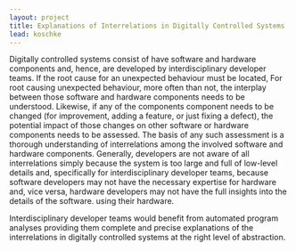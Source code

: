 ```yaml
---
layout: project
title: Explanations of Interrelations in Digitally Controlled Systems 
lead: koschke
---
```


Digitally controlled systems consist of 
have
software and hardware
components and, hence, are developed by interdisciplinary developer
teams. If the root cause for an unexpected behaviour must be located,
For root causing unexpected behaviour,
more often than not, the interplay between those 
software and hardware
components needs to be understood. Likewise, if any 
of the components
component
needs to be changed (for improvement, adding a feature, or just 
fixing
a defect), the potential impact of those changes 
on other software or
hardware components needs to be assessed. The basis of any such
assessment is a thorough understanding of interrelations among the
involved software and hardware 
components. Generally, developers are
not aware of all interrelations simply 
because the system is too large
and full of low-level details and, specifically for interdisciplinary
developer teams, because software developers may not have the
necessary expertise for hardware and, vice versa, hardware developers
may not have the full insights into the details of the software.  using their hardware.

Interdisciplinary developer teams would benefit from automated program
analyses providing them complete and precise explanations of the
interrelations in digitally controlled systems 
at the right level of
abstraction.


